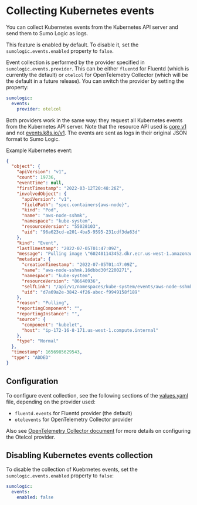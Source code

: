# Collecting Kubernetes events

You can collect Kubernetes events from the Kubernetes API server and send them to Sumo Logic as logs.

This feature is enabled by default.
To disable it, set the `sumologic.events.enabled` property to `false`.

Event collection is performed by the provider specified in `sumologic.events.provider`. This can be either `fluentd` for Fluentd (which is currently the default) or `otelcol` for OpenTelemetry Collector (which will be the default in a future release).
You can switch the provider by setting the property:

```yaml
sumologic:
  events:
    provider: otelcol
```

Both providers work in the same way: they request all Kubernetes events from the Kubernetes API server.
Note that the resource API used is [core v1][event_v1_core] and not [events.k8s.io/v1][event_events_k8s_io].
The events are sent as logs in their original JSON format to Sumo Logic.

Example Kubernetes event:

```json
{
  "object": {
    "apiVersion": "v1",
    "count": 19736,
    "eventTime": null,
    "firstTimestamp": "2022-03-12T20:48:26Z",
    "involvedObject": {
      "apiVersion": "v1",
      "fieldPath": "spec.containers{aws-node}",
      "kind": "Pod",
      "name": "aws-node-sshmk",
      "namespace": "kube-system",
      "resourceVersion": "55028103",
      "uid": "96a623cd-e201-4ba5-9595-231cdf3da63d"
    },
    "kind": "Event",
    "lastTimestamp": "2022-07-05T01:47:09Z",
    "message": "Pulling image \"602401143452.dkr.ecr.us-west-1.amazonaws.com/amazon-k8s-cni:v1.7.5-eksbuild.1\"",
    "metadata": {
      "creationTimestamp": "2022-07-05T01:47:09Z",
      "name": "aws-node-sshmk.16dbbd30f2200271",
      "namespace": "kube-system",
      "resourceVersion": "86640936",
      "selfLink": "/api/v1/namespaces/kube-system/events/aws-node-sshmk.16dbbd30f2200271",
      "uid": "d7a69a2e-3842-4f26-abec-f9949158f189"
    },
    "reason": "Pulling",
    "reportingComponent": "",
    "reportingInstance": "",
    "source": {
      "component": "kubelet",
      "host": "ip-172-16-8-171.us-west-1.compute.internal"
    },
    "type": "Normal"
  },
  "timestamp": 1656985629543,
  "type": "ADDED"
}
```

## Configuration

To configure event collection, see the following sections of the [values.yaml][values_yaml] file, depending on the provider used:

- `fluentd.events` for Fluentd provider (the default)
- `otelevents` for OpenTelemetry Collector provider

Also see [OpenTelemetry Collector document][otelcol_config] for more details on configuring the Otelcol provider.

## Disabling Kubernetes events collection

To disable the collection of Kuebrnetes events, set the `sumologic.events.enabled` property to `false`:

```yaml
sumologic:
  events:
    enabled: false
```

[event_v1_core]: https://kubernetes.io/docs/reference/generated/kubernetes-api/v1.24/#event-v1-core
[event_events_k8s_io]: https://kubernetes.io/docs/reference/generated/kubernetes-api/v1.24/#event-v1-events-k8s-io
[values_yaml]: ../helm/sumologic/values.yaml
[otelcol_config]: ./opentelemetry-collector.md#kubernetes-events
